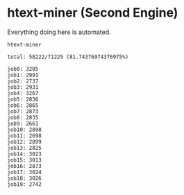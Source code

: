 # htext-miner (Second Engine)

Everything doing here is automated.

```
htext-miner

total: 58222/71225 (81.74376974376975%)

job0: 3205
job1: 2991
job2: 2737
job3: 2931
job4: 3267
job5: 2836
job6: 2865
job7: 2873
job8: 2835
job9: 2661
job10: 2898
job11: 2698
job12: 2899
job13: 2825
job14: 3023
job15: 3013
job16: 2873
job17: 3024
job18: 3026
job19: 2742
```